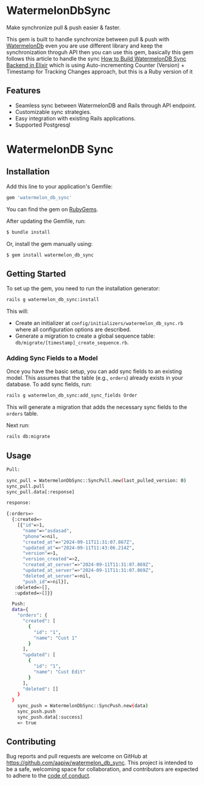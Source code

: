 
# WatermelonDbSync

Make synchronize pull & push easier & faster.

This gem is built to handle synchronize between pull & push with [WatermelonDb](https://github.com/Nozbe/WatermelonDB) even you are use different library and keep the synchronization throguh API then you can use this gem, basically this gem follows this article to handle the sync [How to Build WatermelonDB Sync Backend in Elixir](https://fahri.id/posts/how-to-build-watermelondb-sync-backend-in-elixir) which is using Auto-incrementing Counter (Version) + Timestamp for Tracking Changes approach, but this is a Ruby version of it

## Features

- Seamless sync between WatermelonDB and Rails through API endpoint.
- Customizable sync strategies.
- Easy integration with existing Rails applications.
- Supported Postgresql


# WatermelonDB Sync

## Installation

Add this line to your application's Gemfile:

```ruby
gem 'watermelon_db_sync'
```

You can find the gem on [RubyGems](https://rubygems.org/gems/watermelon_db_sync).

After updating the Gemfile, run:

```bash
$ bundle install
```

Or, install the gem manually using:

```bash
$ gem install watermelon_db_sync
```

## Getting Started

To set up the gem, you need to run the installation generator:

```bash
rails g watermelon_db_sync:install
```

This will:
- Create an initializer at `config/initializers/watermelon_db_sync.rb` where all configuration options are described.
- Generate a migration to create a global sequence table: `db/migrate/[timestamp]_create_sequence.rb`.

### Adding Sync Fields to a Model

Once you have the basic setup, you can add sync fields to an existing model. This assumes that the table (e.g., `orders`) already exists in your database. To add sync fields, run:

```bash
rails g watermelon_db_sync:add_sync_fields Order
```

This will generate a migration that adds the necessary sync fields to the `orders` table.

Next run:

```bash
rails db:migrate
```

## Usage
```bash
Pull:

sync_pull = WatermelonDbSync::SyncPull.new(last_pulled_version: 0)
sync_pull.pull
sync_pull.data[:response]

response:

{:orders=>
  {:created=>
    [{"id"=>1,
      "name"=>"asdasad",
      "phone"=>nil,
      "created_at"=>"2024-09-11T11:31:07.867Z",
      "updated_at"=>"2024-09-11T11:43:06.214Z",
      "version"=>1,
      "version_created"=>2,
      "created_at_server"=>"2024-09-11T11:31:07.869Z",
      "updated_at_server"=>"2024-09-11T11:31:07.869Z",
      "deleted_at_server"=>nil,
      "push_id"=>nil}],
   :deleted=>[],
   :updated=>[]}}

  Push:
  data={
    "orders": {
      "created": [
        {
          "id": "1",
          "name": "Cust 1"
        }
      ],
      "updated": [
        {
          "id": "1",
          "name": "Cust Edit"
        }
      ],
      "deleted": []
    }
  }
    sync_push = WatermelonDbSync::SyncPush.new(data)
    sync_push.push
    sync_push.data[:success]
    => true
```


## Contributing

Bug reports and pull requests are welcome on GitHub at https://github.com/aapiw/watermelon_db_sync. This project is intended to be a safe, welcoming space for collaboration, and contributors are expected to adhere to the [code of conduct](https://github.com/aapiw/watermelon_db_sync/blob/master/CODE_OF_CONDUCT.md).